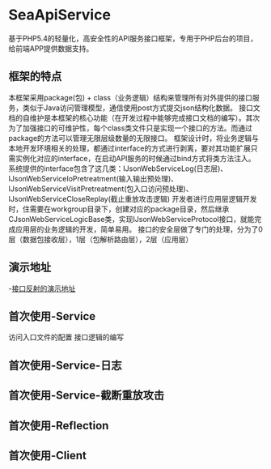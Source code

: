 SeaApiService
===================================
基于PHP5.4的轻量化，高安全性的API服务接口框架，专用于PHP后台的项目，给前端APP提供数据支持。

框架的特点
-----------------------------------
本框架采用package(包) + class（业务逻辑）结构来管理所有对外提供的接口服务，类似于Java访问管理模型，通信使用post方式提交json结构化数据。
接口文档的自维护是本框架的核心功能（在开发过程中能够完成接口文档的编写）。其次为了加强接口的可维护性，每个class类文件只是实现一个接口的方法。而通过package的方法可以管理无限层级数量的无限接口。
框架设计时，将业务逻辑与本地开发环境相关的处理，都通过interface的方式进行剥离，要对其功能扩展只需实例化对应的interface，在启动API服务的时候通过bind方式将类方法注入。
系统提供的interface包含了这几类：IJsonWebServiceLog(日志层)、IJsonWebServiceIoPretreatment(输入输出预处理)、IJsonWebServiceVisitPretreatment(包入口访问预处理)、IJsonWebServiceCloseReplay(截止重放攻击逻辑)
开发者进行应用层逻辑开发时，住需要在workgroup目录下，创建对应的package目录，然后继承CJsonWebServiceLogicBase类，实现IJsonWebServiceProtocol接口，就能完成应用层的业务逻辑的开发，简单易用。
接口的安全层做了专门的处理，分为了0层（数据包接收层），1层（包解析路由层），2层（应用层）

演示地址
-----------------------------------
-[接口反射的演示地址](http://sws.dzs.mobi:8888/reflection.php)

首次使用-Service
-----------------------------------
访问入口文件的配置
接口逻辑的编写

首次使用-Service-日志
-----------------------------------
首次使用-Service-截断重放攻击
-----------------------------------

首次使用-Reflection
-----------------------------------

首次使用-Client
-----------------------------------
